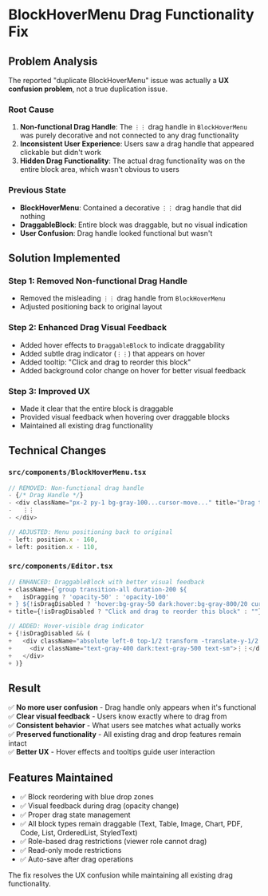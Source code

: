 # BlockHoverMenu Drag Functionality Fix

## Problem Analysis

The reported "duplicate BlockHoverMenu" issue was actually a **UX confusion problem**, not a true duplication issue.

### Root Cause

1. **Non-functional Drag Handle**: The `⋮⋮` drag handle in `BlockHoverMenu` was purely decorative and not connected to any drag functionality
2. **Inconsistent User Experience**: Users saw a drag handle that appeared clickable but didn't work
3. **Hidden Drag Functionality**: The actual drag functionality was on the entire block area, which wasn't obvious to users

### Previous State

- **BlockHoverMenu**: Contained a decorative `⋮⋮` drag handle that did nothing
- **DraggableBlock**: Entire block was draggable, but no visual indication
- **User Confusion**: Drag handle looked functional but wasn't

## Solution Implemented

### Step 1: Removed Non-functional Drag Handle
- Removed the misleading `⋮⋮` drag handle from `BlockHoverMenu`
- Adjusted positioning back to original layout

### Step 2: Enhanced Drag Visual Feedback
- Added hover effects to `DraggableBlock` to indicate draggability
- Added subtle drag indicator (`⋮⋮`) that appears on hover
- Added tooltip: "Click and drag to reorder this block"
- Added background color change on hover for better visual feedback

### Step 3: Improved UX
- Made it clear that the entire block is draggable
- Provided visual feedback when hovering over draggable blocks
- Maintained all existing drag functionality

## Technical Changes

### `src/components/BlockHoverMenu.tsx`
```typescript
// REMOVED: Non-functional drag handle
- {/* Drag Handle */}
- <div className="px-2 py-1 bg-gray-100...cursor-move..." title="Drag to reorder block">
-   ⋮⋮
- </div>

// ADJUSTED: Menu positioning back to original
- left: position.x - 160,
+ left: position.x - 110,
```

### `src/components/Editor.tsx`
```typescript
// ENHANCED: DraggableBlock with better visual feedback
+ className={`group transition-all duration-200 ${
+   isDragging ? 'opacity-50' : 'opacity-100'
+ } ${!isDragDisabled ? 'hover:bg-gray-50 dark:hover:bg-gray-800/20 cursor-move rounded-sm' : ''}`}
+ title={!isDragDisabled ? "Click and drag to reorder this block" : ""}

// ADDED: Hover-visible drag indicator
+ {!isDragDisabled && (
+   <div className="absolute left-0 top-1/2 transform -translate-y-1/2 -translate-x-6 opacity-0 group-hover:opacity-100...">
+     <div className="text-gray-400 dark:text-gray-500 text-sm">⋮⋮</div>
+   </div>
+ )}
```

## Result

✅ **No more user confusion** - Drag handle only appears when it's functional  
✅ **Clear visual feedback** - Users know exactly where to drag from  
✅ **Consistent behavior** - What users see matches what actually works  
✅ **Preserved functionality** - All existing drag and drop features remain intact  
✅ **Better UX** - Hover effects and tooltips guide user interaction  

## Features Maintained

- ✅ Block reordering with blue drop zones
- ✅ Visual feedback during drag (opacity change)
- ✅ Proper drag state management
- ✅ All block types remain draggable (Text, Table, Image, Chart, PDF, Code, List, OrderedList, StyledText)
- ✅ Role-based drag restrictions (viewer role cannot drag)
- ✅ Read-only mode restrictions
- ✅ Auto-save after drag operations

The fix resolves the UX confusion while maintaining all existing drag functionality. 
